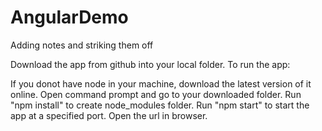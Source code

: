 # AngularDemo
Adding notes and striking them off

Download the app from github into your local folder. To run the app:

If you donot have node in your machine, download the latest version of it online.
Open command prompt and go to your downloaded folder.
Run "npm install" to create node_modules folder.
Run "npm start" to start the app at a specified port.
Open the url in browser.
